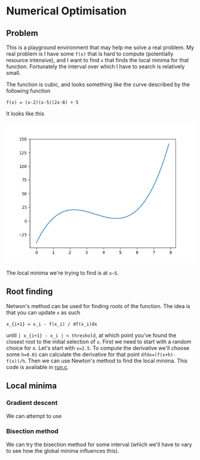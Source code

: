 # Numerical Optimisation

## Problem

This is a playground environment that may help me solve a real problem. My real problem is I have some `f(x)` that is hard to compute (potentially resource intensive), and I want to find `x` that finds the local minima for that function. Fortunately the interval over which I have to search is relatively small. 

The function is cubic, and looks something like the curve described by the following function

```
f(x) = (x-2)(x-5)(2x-8) + 5
```

It looks like this

![func.png](func.png)

The local minima we're trying to find is at `x~5`.

## Root finding

Netwon's method can be used for finding roots of the function. The idea is that you can update `x` as such

```
x_{i+1} = x_i - f(x_i) / df(x_i)dx
```

until `| x_{i+1} - x_i | < threshold`, at which point you've found the closest root to the initial selection of `x`. First we need to start with a random choice for x. Let's start with `x=2.5`. To compute the derivative we'll choose some `h=0.01` can calculate the derivative for that point `dfdx=(f(x+h)-f(x))/h`. Then we can use Newton's method to find the local minima. This code is available in [run.c](run.c).

## Local minima

### Gradient descent

We can attempt to use 

### Bisection method

We can try the bisection method for some interval (which we'll have to vary to see how the global minima influences this).